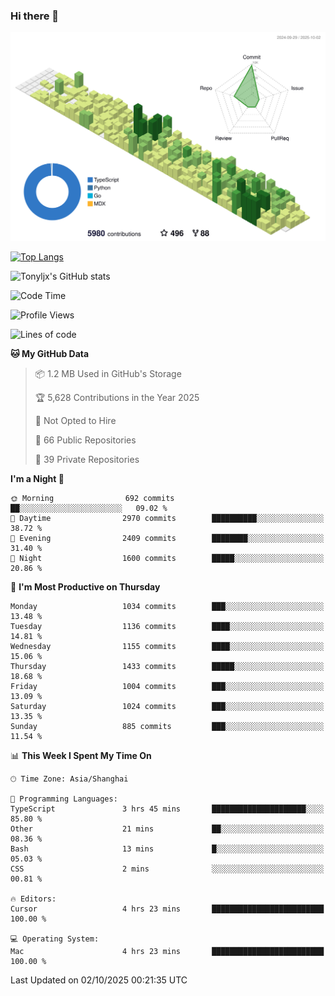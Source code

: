 ### Hi there 👋

![](./profile-3d-contrib/profile-green-animate.svg)

 

[![Top Langs](https://github-readme-stats.vercel.app/api/top-langs/?username=tonyljx)](https://github.com/anuraghazra/github-readme-stats)

![Tonyljx's GitHub stats](https://github-readme-stats.vercel.app/api?username=tonyljx&theme=default&show_icons=true)

 

<!--START_SECTION:waka-->
![Code Time](http://img.shields.io/badge/Code%20Time-1%2C472%20hrs%2049%20mins-blue)

![Profile Views](http://img.shields.io/badge/Profile%20Views-0-blue)

![Lines of code](https://img.shields.io/badge/From%20Hello%20World%20I%27ve%20Written-3.0%20million%20lines%20of%20code-blue)

**🐱 My GitHub Data** 

> 📦 1.2 MB Used in GitHub's Storage 
 > 
> 🏆 5,628 Contributions in the Year 2025
 > 
> 🚫 Not Opted to Hire
 > 
> 📜 66 Public Repositories 
 > 
> 🔑 39 Private Repositories 
 > 
**I'm a Night 🦉** 

```text
🌞 Morning                692 commits         ██░░░░░░░░░░░░░░░░░░░░░░░   09.02 % 
🌆 Daytime                2970 commits        ██████████░░░░░░░░░░░░░░░   38.72 % 
🌃 Evening                2409 commits        ████████░░░░░░░░░░░░░░░░░   31.40 % 
🌙 Night                  1600 commits        █████░░░░░░░░░░░░░░░░░░░░   20.86 % 
```
📅 **I'm Most Productive on Thursday** 

```text
Monday                   1034 commits        ███░░░░░░░░░░░░░░░░░░░░░░   13.48 % 
Tuesday                  1136 commits        ████░░░░░░░░░░░░░░░░░░░░░   14.81 % 
Wednesday                1155 commits        ████░░░░░░░░░░░░░░░░░░░░░   15.06 % 
Thursday                 1433 commits        █████░░░░░░░░░░░░░░░░░░░░   18.68 % 
Friday                   1004 commits        ███░░░░░░░░░░░░░░░░░░░░░░   13.09 % 
Saturday                 1024 commits        ███░░░░░░░░░░░░░░░░░░░░░░   13.35 % 
Sunday                   885 commits         ███░░░░░░░░░░░░░░░░░░░░░░   11.54 % 
```


📊 **This Week I Spent My Time On** 

```text
🕑︎ Time Zone: Asia/Shanghai

💬 Programming Languages: 
TypeScript               3 hrs 45 mins       █████████████████████░░░░   85.80 % 
Other                    21 mins             ██░░░░░░░░░░░░░░░░░░░░░░░   08.36 % 
Bash                     13 mins             █░░░░░░░░░░░░░░░░░░░░░░░░   05.03 % 
CSS                      2 mins              ░░░░░░░░░░░░░░░░░░░░░░░░░   00.81 % 

🔥 Editors: 
Cursor                   4 hrs 23 mins       █████████████████████████   100.00 % 

💻 Operating System: 
Mac                      4 hrs 23 mins       █████████████████████████   100.00 % 
```


 Last Updated on 02/10/2025 00:21:35 UTC
<!--END_SECTION:waka-->
